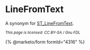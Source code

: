 # LineFromText

A synonym for [ST\_LineFromText](st_linefromtext.md).

<sub>_This page is licensed: CC BY-SA / Gnu FDL_</sub>

{% @marketo/form formId="4316" %}

